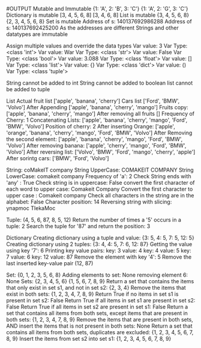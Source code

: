 #OUTPUT
Mutable and Immutable
{1: 'A', 2: 'B', 3: 'C'}
{1: 'A', 2: 'G', 3: 'C'}
Dictionary is mutable
[3, 4, 5, 6, 8]
[3, 4, 6, 8]
List is mutable
{3, 4, 5, 6, 8}
{2, 3, 4, 5, 6, 8}
Set is mutable
Address of s: 140137692986288
Address of s: 140137692425200
As the addresses are different Strings and other datatypes are immutable

Assign multiple values and override the data types
Var value:  3 Var Type: <class 'int'>
Var value:  War Var Type: <class 'str'>
Var value:  False Var Type: <class 'bool'>
Var value:  3.088 Var Type: <class 'float'>
Var value:  [] Var Type: <class 'list'>
Var value:  {} Var Type: <class 'dict'>
Var value:  () Var Type: <class 'tuple'>

String cannot be added to int
String cannot be added to boolean
list cannot be added to tuple

List
Actual fruit list  ['apple', 'banana', 'cherry']
Cars list  ['Ford', 'BMW', 'Volvo']
After Appending  ['apple', 'banana', 'cherry', 'mango']
Fruits copy:  ['apple', 'banana', 'cherry', 'mango']
After removing all fruits []
Frequency of Cherry:  1
Concatenating Lists:  ['apple', 'banana', 'cherry', 'mango', 'Ford', 'BMW', 'Volvo']
Position of cherry: 2
After inserting Orange: ['apple', 'orange', 'banana', 'cherry', 'mango', 'Ford', 'BMW', 'Volvo']
After Removing the second element:  ['apple', 'banana', 'cherry', 'mango', 'Ford', 'BMW', 'Volvo']
After removing banana:  ['apple', 'cherry', 'mango', 'Ford', 'BMW', 'Volvo']
After reversing list:  ['Volvo', 'BMW', 'Ford', 'mango', 'cherry', 'apple']
After sorintg cars:  ['BMW', 'Ford', 'Volvo']

String: coMakeIT company
String UpperCase:  COMAKEIT COMPANY
String LowerCase:  comakeit company
Frequency of 'a':  2
Check String ends with 'any' : True
Check string is in uppercase:  False
convert the first character of each word to upper case: Comakeit Company
Convert the first character to upper case : Comakeit company
Check all characters in the string are in the alphabet: False
Character position:  14
Reversing string with slicing:  ynapmoc TIekaMoc

Tuple: (4, 5, 6, 87, 8, 5, 12)
Return the number of times a '5' occurs in a tuple:  2
Search the tuple for '87' and return the position:  3

Dictionary
Creating dictionary using a tuple and value: {3: 5, 4: 5, 7: 5, 12: 5}
Creating dictionary using 2 tuples: {3: 4, 4: 5, 7: 6, 12: 87}
Getting the value using key '7': 6
Printing key value pairs:
key: 3 value: 4
key: 4 value: 5
key: 7 value: 6
key: 12 value: 87
Remove the element with key '4': 5
Remove the last inserted key-value pair (12, 87)

Set:  {0, 1, 2, 3, 5, 6, 8}
Adding elements to set:  None
removing element 6: None
Sets: {2, 3, 4, 5, 6} {1, 5, 6, 7, 8, 9}
Return a set that contains the items that only exist in set s1, and not in set s2: {2, 3, 4}
Remove the items that exist in both sets: {1, 2, 3, 4, 7, 8, 9}
Return True if no items in set s1 is present in set s2:  False
Return True if all items in set s1 are present in set s2: False
Return True if all items in set s2 are present in set s1: False
Return a set that contains all items from both sets, except items that are present in both sets:  {1, 2, 3, 4, 7, 8, 9}
Remove the items that are present in both sets, AND insert the items that is not present in both sets:  None
Return a set that contains all items from both sets, duplicates are excluded:  {1, 2, 3, 4, 5, 6, 7, 8, 9}
Insert the items from set s2 into set s1: {1, 2, 3, 4, 5, 6, 7, 8, 9}
